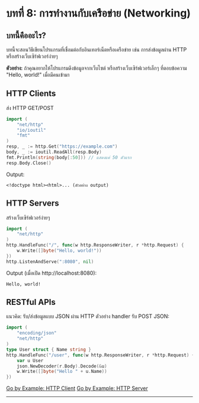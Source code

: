 # บทที่ 8: การทำงานกับเครือข่าย (Networking)

## บทนี้คืออะไร?
บทนี้จะสอนวิธีเขียนโปรแกรมที่เชื่อมต่อกับอินเทอร์เน็ตหรือเครือข่าย เช่น การส่งข้อมูลผ่าน HTTP หรือสร้างเว็บเซิร์ฟเวอร์ง่ายๆ

**ตัวอย่าง:**
ถ้าคุณอยากให้โปรแกรมดึงข้อมูลจากเว็บไซต์ หรือสร้างเว็บเซิร์ฟเวอร์เล็กๆ ที่ตอบข้อความ "Hello, world!" เมื่อมีคนเข้ามา

## HTTP Clients
ส่ง HTTP GET/POST
```go
import (
    "net/http"
    "io/ioutil"
    "fmt"
)
resp, _ := http.Get("https://example.com")
body, _ := ioutil.ReadAll(resp.Body)
fmt.Println(string(body[:50])) // แสดงแค่ 50 ตัวแรก
resp.Body.Close()
```
Output:
```
<!doctype html><html>... (ตัวอย่าง output)
```

## HTTP Servers
สร้างเว็บเซิร์ฟเวอร์ง่ายๆ
```go
import (
    "net/http"
)
http.HandleFunc("/", func(w http.ResponseWriter, r *http.Request) {
    w.Write([]byte("Hello, world!"))
})
http.ListenAndServe(":8080", nil)
```
Output (เมื่อเปิด http://localhost:8080):
```
Hello, world!
```

## RESTful APIs
แนวคิด: รับ/ส่งข้อมูลแบบ JSON ผ่าน HTTP
ตัวอย่าง handler รับ POST JSON:
```go
import (
    "encoding/json"
    "net/http"
)
type User struct { Name string }
http.HandleFunc("/user", func(w http.ResponseWriter, r *http.Request) {
    var u User
    json.NewDecoder(r.Body).Decode(&u)
    w.Write([]byte("Hello " + u.Name))
})
```

[Go by Example: HTTP Client](https://gobyexample.com/http-client)
[Go by Example: HTTP Server](https://gobyexample.com/http-server)

---
